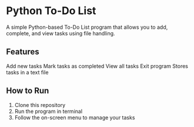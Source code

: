 # Python To-Do List

A simple Python-based To-Do List program that allows you to add, complete, and view tasks using file handling.

## Features
Add new tasks
Mark tasks as completed
View all tasks
Exit program
Stores tasks in a text file 

## How to Run
1. Clone this repository  
2. Run the program in terminal
3. Follow the on-screen menu to manage your tasks



